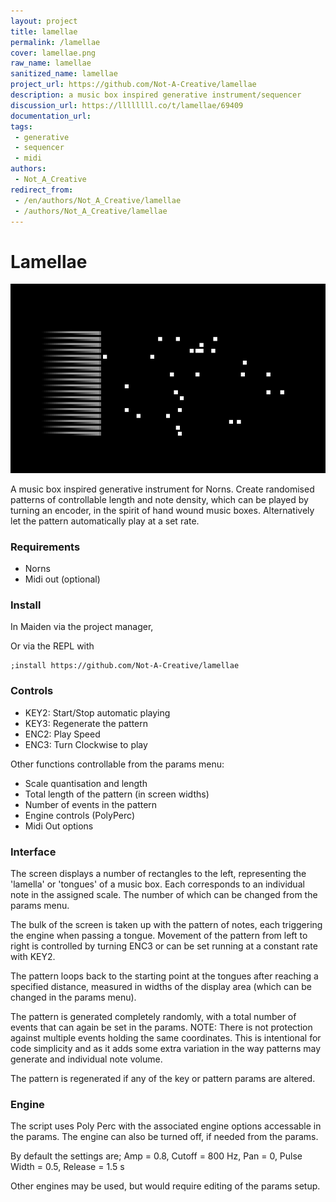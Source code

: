 ```yaml
---
layout: project
title: lamellae
permalink: /lamellae
cover: lamellae.png
raw_name: lamellae
sanitized_name: lamellae
project_url: https://github.com/Not-A-Creative/lamellae
description: a music box inspired generative instrument/sequencer
discussion_url: https://llllllll.co/t/lamellae/69409
documentation_url: 
tags:
 - generative
 - sequencer
 - midi
authors:
 - Not_A_Creative
redirect_from:
 - /en/authors/Not_A_Creative/lamellae
 - /authors/Not_A_Creative/lamellae
---
```

# Lamellae
![A screenshot of the script in norns](https://raw.githubusercontent.com/Not-A-Creative/lamellae/HEAD/doc/cover.png)

A music box inspired generative instrument for Norns.
Create randomised patterns of controllable length and note density, which can be played by turning an encoder, in the spirit of hand wound music boxes. Alternatively let the pattern automatically play at a set rate.

### Requirements
- Norns
- Midi out (optional)

### Install

In Maiden via the project manager,

Or via the REPL with
```
;install https://github.com/Not-A-Creative/lamellae
```

### Controls

- KEY2: Start/Stop automatic playing
- KEY3: Regenerate the pattern
- ENC2: Play Speed
- ENC3: Turn Clockwise to play

Other functions controllable from the params menu:

- Scale quantisation and length
- Total length of the pattern (in screen widths)
- Number of events in the pattern
- Engine controls (PolyPerc)
- Midi Out options

### Interface

The screen displays a number of rectangles to the left, representing the 'lamella' or 'tongues' of a music box. Each corresponds to an individual note in the assigned scale. The number of which can be changed from the params menu.

The bulk of the screen is taken up with the pattern of notes, each triggering the engine when passing a tongue. Movement of the pattern from left to right is controlled by turning ENC3 or can be set running at a constant rate with KEY2.

The pattern loops back to the starting point at the tongues after reaching a specified distance, measured in widths of the display area (which can be changed in the params menu).

The pattern is generated completely randomly, with a total number of events that can again be set in the params. NOTE: There is not protection against multiple events holding the same coordinates. This is intentional for code simplicity and as it adds some extra variation in the way patterns may generate and individual note volume.

The pattern is regenerated if any of the key or pattern params are altered.

### Engine

The script uses Poly Perc with the associated engine options accessable in the params. The engine can also be turned off, if needed from the params.

By default the settings are; Amp = 0.8, Cutoff = 800 Hz, Pan = 0, Pulse Width = 0.5, Release = 1.5 s

Other engines may be used, but would require editing of the params setup.
